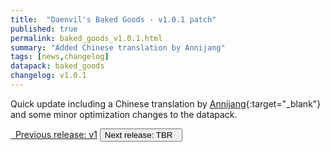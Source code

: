 ```yaml
---
title:  "Daenvil's Baked Goods - v1.0.1 patch"
published: true
permalink: baked_goods_v1.0.1.html
summary: "Added Chinese translation by Annijang"
tags: [news,changelog]
datapack: baked_goods
changelog: v1.0.1
---
```


Quick update including a Chinese translation by [Annijang](https://www.planetminecraft.com/member/annijang/){:target="_blank"} and some minor optimization changes to the datapack.

<div class="btn-group">
    <a href="baked_goods_v1.html" role="button" class="btn btn-primary"><i class="fa fa-caret-left"></i>&nbsp; Previous release: v1</a>
    <button role="button" class="btn btn-default disabled">Next release: TBR &nbsp;<i class="fa fa-caret-right"></i> </button>
</div>